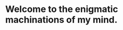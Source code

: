 Welcome to the enigmatic machinations of my mind.
=================================================
